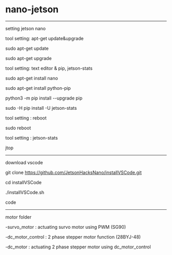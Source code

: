 # nano-jetson

-------------------------------------------------------

setting jetson nano

tool setting: apt-get update&upgrade

sudo apt-get update

sudo apt-get upgrade

tool setting: text editor & pip, jetson-stats

sudo apt-get install nano

sudo apt-get install python-pip

python3 -m pip install --upgrade pip

sudo -H pip install -U jetson-stats

tool setting : reboot

sudo reboot

tool setting : jetson-stats

jtop



------------------------------------------------------

download vscode

git clone https://github.com/JetsonHacksNano/installVSCode.git

cd installVSCode

./installVSCode.sh

code

--------------------------------------------------------------------


motor folder

-survo_motor : actuating survo motor using PWM (SG90)

-dc_motor_control : 2 phase stepper motor function (28BYJ-48)

-dc_motor : actuating 2 phase stepper motor using dc_motor_control
